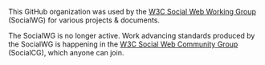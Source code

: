This GitHub organization was used by the [W3C Social Web Working Group](https://www.w3.org/wiki/SocialWG) (SocialWG) for various projects & documents.

The SocialWG is no longer active. Work advancing standards produced by the SocialWG is happening in the [W3C Social Web Community Group](https://www.w3.org/community/socialcg/) (SocialCG), which anyone can join. 

<!-- optional things from the stub GitHub gives you for org-level READMEs:

**Here are some ideas to get you started:**

🙋‍♀️ A short introduction - what is your organization all about?
🌈 Contribution guidelines - how can the community get involved?
👩‍💻 Useful resources - where can the community find your docs? Is there anything else the community should know?
🍿 Fun facts - what does your team eat for breakfast?
🧙 Remember, you can do mighty things with the power of [Markdown](https://docs.github.com/github/writing-on-github/getting-started-with-writing-and-formatting-on-github/basic-writing-and-formatting-syntax)
-->
